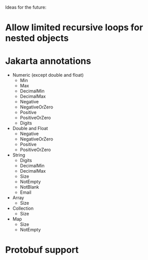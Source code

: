Ideas for the future:

# Allow limited recursive loops for nested objects

# Jakarta annotations
  - Numeric (except double and float)
    - Min
    - Max
    - DecimalMin
    - DecimalMax
    - Negative
    - NegativeOrZero
    - Positive
    - PositiveOrZero
    - Digits
  - Double and Float
    - Negative
    - NegativeOrZero
    - Positive
    - PositiveOrZero
  - String
    - Digits
    - DecimalMin
    - DecimalMax
    - Size
    - NotEmpty
    - NotBlank
    - Email
  - Array
    - Size
  - Collection
    - Size
  - Map
    - Size
    - NotEmpty

# Protobuf support
